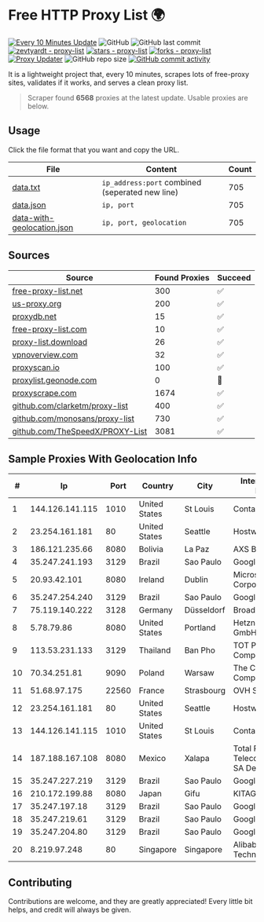 
# Free HTTP Proxy List 🌍

[![Every 10 Minutes Update](https://github.com/mertguvencli/http-proxy-list/actions/workflows/main.yml/badge.svg?branch=main)](https://github.com/mertguvencli/http-proxy-list/actions/workflows/main.yml)
![GitHub](https://img.shields.io/github/license/mertguvencli/http-proxy-list)
![GitHub last commit](https://img.shields.io/github/last-commit/mertguvencli/http-proxy-list)
[![zevtyardt - proxy-list](https://img.shields.io/static/v1?label=zevtyardt&message=proxy-list&color=blue&logo=github)](https://github.com/zevtyardt/proxy-list "Go to GitHub repo")
[![stars - proxy-list](https://img.shields.io/github/stars/zevtyardt/proxy-list?style=social)](https://github.com/zevtyardt/proxy-list)
[![forks - proxy-list](https://img.shields.io/github/forks/zevtyardt/proxy-list?style=social)](https://github.com/zevtyardt/proxy-list)
[![Proxy Updater](https://github.com/zevtyardt/proxy-list/workflows/Proxy%20Updater/badge.svg)](https://github.com/zevtyardt/proxy-list/actions?query=workflow:"Proxy+Updater")
![GitHub repo size](https://img.shields.io/github/repo-size/zevtyardt/proxy-list)
[![GitHub commit activity](https://img.shields.io/github/commit-activity/m/zevtyardt/proxy-list?logo=commits)](https://github.com/zevtyardt/proxy-list/commits/main)

It is a lightweight project that, every 10 minutes, scrapes lots of free-proxy sites, validates if it works, and serves a clean proxy list.

> Scraper found **6568** proxies at the latest update. Usable proxies are below.

## Usage

Click the file format that you want and copy the URL.

|File|Content|Count|
|----|-------|-----|
|[data.txt](https://raw.githubusercontent.com/mertguvencli/http-proxy-list/main/proxy-list/data.txt)|`ip_address:port` combined (seperated new line)|705|
|[data.json](https://raw.githubusercontent.com/mertguvencli/http-proxy-list/main/proxy-list/data.json)|`ip, port`|705|
|[data-with-geolocation.json](https://raw.githubusercontent.com/mertguvencli/http-proxy-list/main/proxy-list/data-with-geolocation.json)|`ip, port, geolocation`|705|

## Sources

|Source|Found Proxies|Succeed|
|------|-------------|-------|
|[free-proxy-list.net](https://free-proxy-list.net)|300|✅|
|[us-proxy.org](https://www.us-proxy.org)|200|✅|
|[proxydb.net](http://proxydb.net)|15|✅|
|[free-proxy-list.com](https://free-proxy-list.com/?page=&port=&type%5B%5D=http&type%5B%5D=https&up_time=0&search=Search)|10|✅|
|[proxy-list.download](https://www.proxy-list.download/HTTP)|26|✅|
|[vpnoverview.com](https://vpnoverview.com/privacy/anonymous-browsing/free-proxy-servers)|32|✅|
|[proxyscan.io](https://www.proxyscan.io)|100|✅|
|[proxylist.geonode.com](https://proxylist.geonode.com/api/proxy-list?limit=300&page=1&sort_by=lastChecked&sort_type=desc&protocols=http,https)|0|🚫|
|[proxyscrape.com](https://api.proxyscrape.com/v2/?request=displayproxies&protocol=http&timeout=10000&country=all&ssl=all&anonymity=all)|1674|✅|
|[github.com/clarketm/proxy-list](https://raw.githubusercontent.com/clarketm/proxy-list/master/proxy-list-raw.txt)|400|✅|
|[github.com/monosans/proxy-list](https://raw.githubusercontent.com/monosans/proxy-list/main/proxies/http.txt)|730|✅|
|[github.com/TheSpeedX/PROXY-List](https://raw.githubusercontent.com/TheSpeedX/PROXY-List/master/http.txt)|3081|✅|


## Sample Proxies With Geolocation Info

|#|Ip|Port|Country|City|Internet Service Provider|
|-|--|----|-------|----|-------------------------|
|1|144.126.141.115|1010|United States|St Louis|Contabo Inc.|
|2|23.254.161.181|80|United States|Seattle|Hostwinds LLC.|
|3|186.121.235.66|8080|Bolivia|La Paz|AXS Bolivia S. A.|
|4|35.247.241.193|3129|Brazil|Sao Paulo|Google LLC|
|5|20.93.42.101|8080|Ireland|Dublin|Microsoft Corporation|
|6|35.247.254.240|3129|Brazil|Sao Paulo|Google LLC|
|7|75.119.140.222|3128|Germany|Düsseldorf|BroadbandONE|
|8|5.78.79.86|8080|United States|Portland|Hetzner Online GmbH|
|9|113.53.231.133|3129|Thailand|Ban Pho|TOT Public Company Limited|
|10|70.34.251.81|9090|Poland|Warsaw|The Constant Company, LLC|
|11|51.68.97.175|22560|France|Strasbourg|OVH SAS|
|12|23.254.161.181|80|United States|Seattle|Hostwinds LLC.|
|13|144.126.141.115|1010|United States|St Louis|Contabo Inc.|
|14|187.188.167.108|8080|Mexico|Xalapa|Total Play Telecomunicaciones SA De CV|
|15|35.247.227.219|3129|Brazil|Sao Paulo|Google LLC|
|16|210.172.199.88|8080|Japan|Gifu|KITAGATA|
|17|35.247.197.18|3129|Brazil|Sao Paulo|Google LLC|
|18|35.247.219.61|3129|Brazil|Sao Paulo|Google LLC|
|19|35.247.204.80|3129|Brazil|Sao Paulo|Google LLC|
|20|8.219.97.248|80|Singapore|Singapore|Alibaba (US) Technology Co., Ltd.|



## Contributing

Contributions are welcome, and they are greatly appreciated! Every
little bit helps, and credit will always be given.

